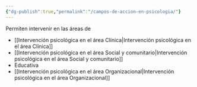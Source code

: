 ```yaml
---
{"dg-publish":true,"permalink":"/campos-de-accion-en-psicologia/"}
---
```


Permiten intervenir en las áreas de
- [[Intervención psicológica en el área Clínica\|Intervención psicológica en el área Clínica]]
- [[Intervención psicológica en el área Social y comunitario\|Intervención psicológica en el área Social y comunitario]]
- Educativa
- [[Intervención psicológica en el área Organizacional\|Intervención psicológica en el área Organizacional]]